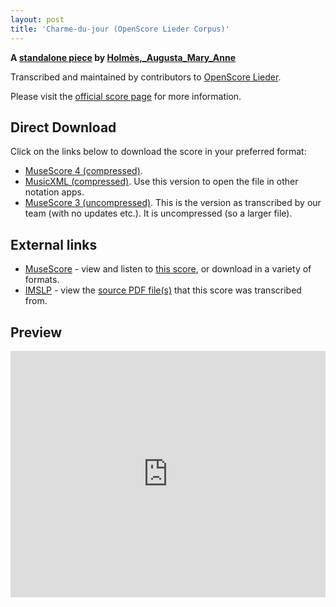 ```yaml
---
layout: post
title: 'Charme-du-jour (OpenScore Lieder Corpus)'
---
```


__A [standalone piece](https://fourscoreandmore.org/OpenScore/Holm%C3%A8s%2C_Augusta_Mary_Anne/_/) by [Holmès,_Augusta_Mary_Anne](https://fourscoreandmore.org/OpenScore/Holm%C3%A8s%2C_Augusta_Mary_Anne)__

Transcribed and maintained by contributors to [OpenScore Lieder].

Please visit the [official score page] for more information.

[official score page]: https://musescore.com/openscore-lieder-corpus/scores/5946761
[OpenScore Lieder]: https://musescore.com/openscore-lieder-corpus

## Direct Download

Click on the links below to download the score in your preferred format:
- [MuseScore 4 (compressed)](https://fourscoreandmore.org/OpenScore/Holm%C3%A8s%2C_Augusta_Mary_Anne/_/Charme-du-jour.mscz).
- [MusicXML (compressed)](https://fourscoreandmore.org/OpenScore/Holm%C3%A8s%2C_Augusta_Mary_Anne/_/Charme-du-jour.mxl). Use this version to open the file in other notation apps.
- [MuseScore 3 (uncompressed)](https://raw.githubusercontent.com/OpenScore/Lieder/refs/heads/main/scores/Holm%C3%A8s%2C_Augusta_Mary_Anne/_/Charme-du-jour/lc5946761.mscx). This is the version as transcribed by our team (with no updates etc.). It is uncompressed (so a larger file).

## External links

- [MuseScore] - view and listen to [this score][MuseScore], or download in a variety of formats.
- [IMSLP] - view the [source PDF file(s)][IMSLP] that this score was transcribed from.

[MuseScore]: https://musescore.com/score/5946761
[IMSLP]: https://imslp.org/wiki/Special:ReverseLookup/600795

## Preview

<iframe width="100%" height="394" src="https://musescore.com/openscore-lieder-corpus/scores/5946761/embed" frameborder="0" allowfullscreen allow="autoplay; fullscreen"></iframe>

